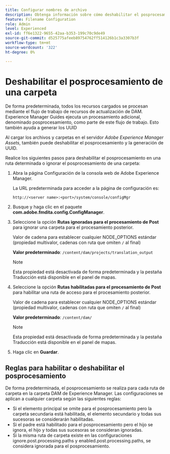 ```yaml
---
title: Configurar nombres de archivo
description: Obtenga información sobre cómo deshabilitar el posprocesamiento para una carpeta cargada en Adobe Experience Manager Assets
feature: Filename Configuration
role: Admin
level: Experienced
exl-id: ff6e1322-9655-42aa-b353-199c70c9de49
source-git-commit: d525775afeeb89754762ff514126b1c3a3307b3f
workflow-type: tm+mt
source-wordcount: '322'
ht-degree: 0%

---
```


# Deshabilitar el posprocesamiento de una carpeta

De forma predeterminada, todos los recursos cargados se procesan mediante el flujo de trabajo de recursos de actualización de DAM. Experience Manager Guides ejecuta un procesamiento adicional, denominado posprocesamiento, como parte de este flujo de trabajo. Esto también ayuda a generar los UUID

Al cargar los archivos y carpetas en el servidor *Adobe Experience Manager Assets*, también puede deshabilitar el posprocesamiento y la generación de UUID.


Realice los siguientes pasos para deshabilitar el posprocesamiento en una ruta determinada o ignorar el posprocesamiento de una carpeta:


1. Abra la página Configuración de la consola web de Adobe Experience Manager.

   La URL predeterminada para acceder a la página de configuración es:

   ```http
   http://<server name>:<port>/system/console/configMgr
   ```

1. Busque y haga clic en el paquete **com.adobe.fmdita.config.ConfigManager**.

1. Seleccione la opción **Rutas ignoradas para el procesamiento de Post** para ignorar una carpeta para el procesamiento posterior.

   Valor de cadena para establecer cualquier NODE_OPTIONS estándar (propiedad multivalor, cadenas con ruta que omiten `/` al final)

   **Valor predeterminado**: `/content/dam/projects/translation_output`

   >[!NOTE]
   >
   > Esta propiedad está desactivada de forma predeterminada y la pestaña Traducción está disponible en el panel de mapas.

1. Seleccione la opción **Rutas habilitadas para el procesamiento de Post** para habilitar una ruta de acceso para el procesamiento posterior.

   Valor de cadena para establecer cualquier NODE_OPTIONS estándar (propiedad multivalor, cadenas con ruta que omiten `/` al final)

   **Valor predeterminado**: `/content/dam/`

   >[!NOTE]
   >
   > Esta propiedad está desactivada de forma predeterminada y la pestaña Traducción está disponible en el panel de mapas.


1. Haga clic en **Guardar**.



## Reglas para habilitar o deshabilitar el posprocesamiento

De forma predeterminada, el posprocesamiento se realiza para cada ruta de carpeta en la carpeta DAM de Experience Manager. Las configuraciones se aplican a cualquier carpeta según las siguientes reglas:

* Si el elemento principal se omite para el posprocesamiento pero la carpeta secundaria está habilitada, el elemento secundario y todas sus sucesoras se considerarán habilitadas.
* Si el padre está habilitado para el posprocesamiento pero el hijo se ignora, el hijo y todas sus sucesoras se consideran ignoradas.
* Si la misma ruta de carpeta existe en las configuraciones ignore.post.processing.paths y enabled.post.processing.paths, se considera ignorada para el posprocesamiento.
